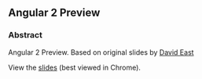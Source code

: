 ## Angular 2 Preview

### Abstract
Angular 2 Preview. Based on original slides by [David East](http://github.com/davideast)

View the [slides](http://victormejia.github.io/intro-angular2) (best viewed in Chrome).

